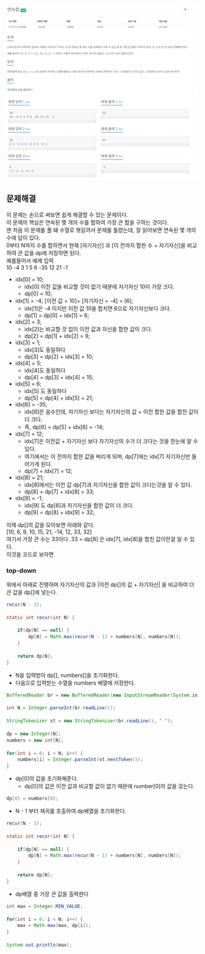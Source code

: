![img.png](img.png)
![img_1.png](img_1.png)


## 문제해결
이 문제는 손으로 써보면 쉽게 해결할 수 있는 문제이다.   
이 문제의 핵심은 연속된 몇 개의 수를 합하여 가장 큰 합을 구하는 것이다.   
맨 처음 이 문제를 풀 떄 수열로 헷갈려서 문제를 틀렸는데, 잘 읽어보면 연속된 몇 개의 수에 답이 있다.  
0부터 N까지 수를 합하면서 현재 [자기자신] 과 [이 전까지 합한 수 + 자기자신]을 비교하여 큰 값을 dp에 저장하면 된다.   
예를들어서 예제 입력   
10 -4 3 1 5 6 -35 12 21 -1   
- idx[0] = 10;
  - idx[0] 이전 값을 비교할 것이 없기 때문에 자기자신 10이 가장 크다.
  - dp[0] = 10;
- idx[1] = -4; [이전 값 = 10]+ [자기자신 = -4] = [6];
  - idx[1]은 -4 이지만 이전 값 10을 합치면 6으로 자기자신보다 크다.
  - dp[1] = dp[0] + idx[1] = 6;
- idx[2] = 3; 
  - idx[2]는 비교할 것 없이 이전 값과 자신을 합한 값이 크다.
  - dp[2] = dp[1] + idx[2] = 9;
- idx[3] = 1;
  - idx[3]도 동일하다
  - dp[3] = dp[2] + idx[3] = 10;
- idx[4] = 5;
  - idx[4]도 동일하다
  - dp[4] = dp[3] + idx[4] = 15;
- idx[5] = 6;
  - idx[5] 도 동일하다
  - dp[5] = dp[4] + idx[5] = 21;
- idx[6] = -35;
  - idx[6]은 음수인데, 자기자신 보다는 자기자신의 값 + 이전 합한 값을 합친 값이 더 크다.
  - 즉, dp[6] = dp[5] + idx[6] = -14;
- idx[7] = 12;
  - idx[7]은 이전값 + 자기자신 보다 자기자신의 수가 더 크다는 것을 한눈에 알 수 있다.  
  - 여기에서는 이 전까지 합한 값을 버리게 되며, dp[7]에는 idx[7] 자기자신만 들어가게 된다.
  - dp[7] = idx[7] = 12;
- idx[8] = 21;
  - idx[8]에서는 이전 값 dp[7]과 자기자신을 합한 값이 크다는것을 알 수 있다.
  - dp[8] = dp[7] + idx[8] = 33;
- idx[9] = -1;
  - idx[9] 도 dp[8]과 자기자신을 합한 값이 더 크다.
  - dp[9] = dp[8] + idx[9] = 32;

이제 dp[]의 값을 모아보면 아래와 같다.    
[10, 6, 9, 10, 15, 21, -14, 12, 33, 32]   
여기서 가장 큰 수는 33이다. 33 = dp[8] 은 idx[7], idx[8]을 합친 값이란걸 알 수 있다.    
이것을 코드로 보자면   

### top-down
위에서 아래로 진행하며 자기자신의 값과 |이전 dp[]의 값 + 자기자신| 을 비교하여 더 큰 값을 dp[]에 넣는다.   

```java
recur(N - 1);

static int recur(int N) {

    if(dp[N] == null) {
        dp[N] = Math.max(recur(N - 1) + numbers[N], numbers[N]);
    }

    return dp[N];
}
```
- N을 입력받아 dp[], numbers[]을 초기화한다.
- 다음으로 입력받는 수열을 numbers 배열에 저장한다.
```java
BufferedReader br = new BufferedReader(new InputStreamReader(System.in));

int N = Integer.parseInt(br.readLine());

StringTokenizer st = new StringTokenizer(br.readLine(), " ");

dp = new Integer[N];
numbers = new int[N];

for(int i = 0; i < N; i++) {
    numbers[i] = Integer.parseInt(st.nextToken());
}
```
- dp[0]의 값을 초기화해준다.
  - dp[0]의 값은 이전 값과 비교할 값이 없기 때문에 number[0]의 값을 갖는다.
```java
dp[0] = numbers[0];
```
- N - 1 부터 재귀를 호출하여 dp배열을 초기화한다.
```java
recur(N - 1);

static int recur(int N) {

    if(dp[N] == null) {
        dp[N] = Math.max(recur(N - 1) + numbers[N], numbers[N]);
    }   

    return dp[N];
}
```
- dp배열 중 가장 큰 값을 출력한다
```java
int max = Integer.MIN_VALUE;

for(int i = 0; i < N; i++) {
    max = Math.max(max, dp[i]);
}

System.out.println(max);
```


